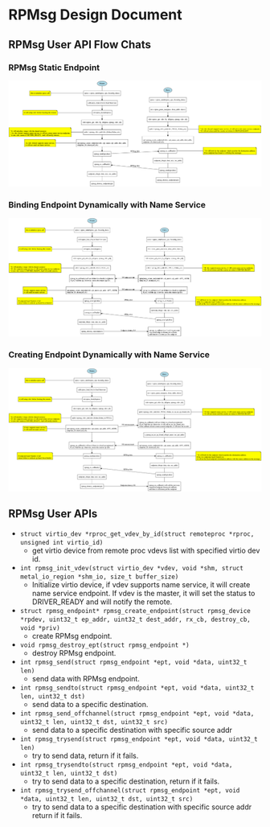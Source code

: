 # RPMsg Design Document
## RPMsg User API Flow Chats
### RPMsg Static Endpoint
![Static Endpoint](img/coprocessor-rpmsg-static-ep.png)
### Binding Endpoint Dynamically with Name Service
![Binding Endpoint Dynamically with Name Service](img/coprocessor-rpmsg-ns.png)
### Creating Endpoint Dynamically with Name Service
![Creating Endpoint Dynamically with Name Service](img/coprocessor-rpmsg-ns-dynamic.png)

## RPMsg User APIs
* `struct virtio_dev *rproc_get_vdev_by_id(struct remoteproc *rproc,
  unsigned int virtio_id)`
  * get virtio device from remote proc vdevs list with specified virtio dev id.
* `int rpmsg_init_vdev(struct virtio_dev *vdev, void *shm,
    struct metal_io_region *shm_io, size_t buffer_size)`
  * Initialize virtio device, if vdev supports name service, it will create
    name service endpoint. If vdev is the master, it will set the status to
    DRIVER_READY and will notify the remote.
* `struct rpmsg_endpoint* rpmsg_create_endpoint(struct rpmsg_device *rpdev,
   uint32_t ep_addr, uint32_t dest_addr, rx_cb, destroy_cb, void *priv)`
  * create RPMsg endpoint.
* `void rpmsg_destroy_ept(struct rpmsg_endpoint *)`
  * destroy RPMsg endpoint.
* `int rpmsg_send(struct rpmsg_endpoint *ept, void *data, uint32_t len)`
  * send data with RPMsg endpoint.
* `int rpmsg_sendto(struct rpmsg_endpoint *ept, void *data, uint32_t len,
  uint32_t dst)`
  * send data to a specific destination.
* `int rpmsg_send_offchannel(struct rpmsg_endpoint *ept, void *data,
  uint32_t len, uint32_t dst, uint32_t src)`
  * send data to a specific destination with specific source addr
* `int rpmsg_trysend(struct rpmsg_endpoint *ept, void *data, uint32_t len)`
  * try to send data, return if it fails.
* `int rpmsg_trysendto(struct rpmsg_endpoint *ept, void *data, uint32_t len,
  uint32_t dst)`
  * try to send data to a specific destination, return if it fails.
* `int rpmsg_trysend_offchannel(struct rpmsg_endpoint *ept, void *data,
  uint32_t len, uint32_t dst, uint32_t src)`
  * try to send data to a specific destination with specific source addr return
    if it fails.
